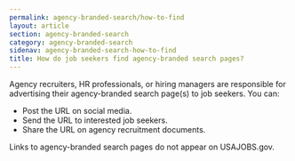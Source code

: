 ```yaml
---
permalink: agency-branded-search/how-to-find
layout: article
section: agency-branded-search
category: agency-branded-search
sidenav: agency-branded-search-how-to-find
title: How do job seekers find agency-branded search pages?
---
```


Agency recruiters, HR professionals, or hiring managers are responsible for advertising their agency-branded search page(s) to job seekers. You can:

* Post the URL on social media.
* Send the URL to interested job seekers.
* Share the URL on agency recruitment documents. 

Links to agency-branded search pages do not appear on USAJOBS.gov.
